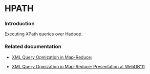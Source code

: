 # HPATH

### Introduction

Executing XPath queries over Hadoop.

### Related documentation

* [XML Query Opmization in Map-Reduce;](http://www.inf.ufpr.br/carmem/ci087/artigos/xmlDistr/10.1.1.173.4074.pdf)

* [XML Query Opmization in Map-Reduce: Presentation at WebDB'11](//lambda.uta.edu/webdb11-talk.pdf)
